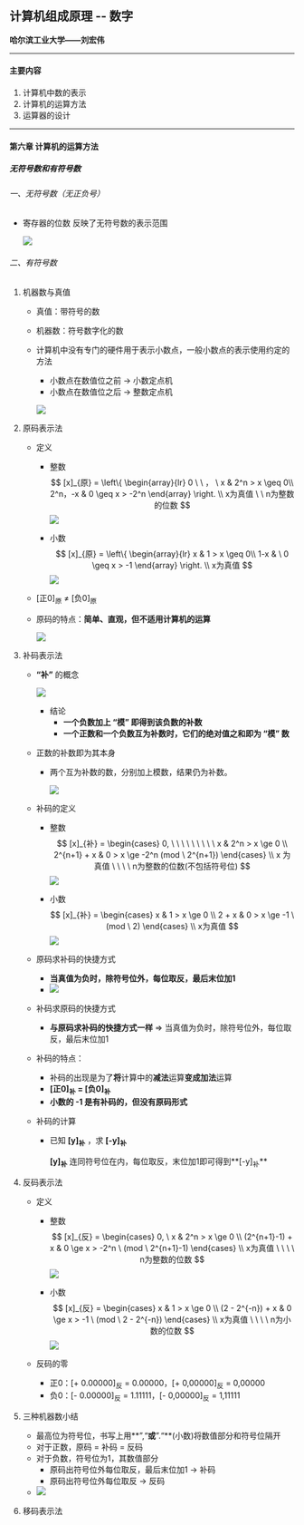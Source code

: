 ## 计算机组成原理 -- 数字

**哈尔滨工业大学——刘宏伟**

---

#### 主要内容

1. 计算机中数的表示
2. 计算机的运算方法
3. 运算器的设计

---

#### 第六章 计算机的运算方法



##### 无符号数和有符号数



###### 一、无符号数（无正负号）

+ 寄存器的位数 反映了无符号数的表示范围

  ![](CP_img2/1.png)

###### 二、有符号数

1. 机器数与真值

   + 真值：带符号的数

   + 机器数：符号数字化的数

   + 计算机中没有专门的硬件用于表示小数点，一般小数点的表示使用约定的方法

     + 小数点在数值位之前 &rarr; 小数定点机
     + 小数点在数值位之后 &rarr; 整数定点机

     ![](CP_img2/2.png)

2. 原码表示法

   + 定义

     + 整数
       $$
       [x]_{原} = 
       \left\{
         \begin{array}{lr}
           0 \ \ ， \ x &  2^n > x \geq 0\\
           2^n，-x &  0 \geq x > -2^n
         \end{array}
       \right. \\
       x为真值 \ \ n为整数的位数
       $$
       ![](CP_img2/3.png)

     + 小数
       $$
       [x]_{原} = 
       \left\{
         \begin{array}{lr}
           x   &  1 > x \geq 0\\
           1-x & \ 0 \geq x > -1
         \end{array}
       \right. \\ 
       x为真值
       $$
       ![](CP_img2/4.png)

   + [正0]<sub>原</sub>  &ne;  [负0]<sub>原</sub>
   
   + 原码的特点：**简单、直观，但不适用计算机的运算**
   
     ![](CP_img2/5.png)
   
3. 补码表示法

   + **“补”** 的概念

     ![](CP_img2/6.png)

     + 结论
       + **一个负数加上 “模” 即得到该负数的补数**
       + **一个正数和一个负数互为补数时，它们的绝对值之和即为 “模” 数**

   + 正数的补数即为其本身

     + 两个互为补数的数，分别加上模数，结果仍为补数。

       ![](CP_img2/7.png)

   + 补码的定义

     + 整数
       $$
       [x]_{补} = 
       \begin{cases}
       0, \ \ \ \ \ \ \ \ \ x & 2^n > x \ge 0 \\
       2^{n+1} + x & 0 > x \ge -2^n (mod \ 2^{n+1})
       \end{cases} \\
       x 为 真值 \ \ \ \ n为整数的位数(不包括符号位)
       $$
       ![](CP_img2/8.png)
       
     + 小数
       $$
       [x]_{补} = 
       \begin{cases}
       x & 1 > x \ge 0 \\
       2 + x & 0 > x \ge -1 \ (mod \ 2)
       \end{cases} \\
       x为真值
       $$
       ![](CP_img2/9.png)
     
   + 原码求补码的快捷方式
   
     + **当真值为负时，除符号位外，每位取反，最后末位加1**
     + ![](CP_img2/10.png)
   
   + 补码求原码的快捷方式
   
     + **与原码求补码的快捷方式一样** &rArr; 当真值为负时，除符号位外，每位取反，最后末位加1
   
   + 补码的特点：
   
     + 补码的出现是为了**将**计算中的**减法**运算**变成加法**运算
     + **[正0]<sub>补</sub>  =  [负0]<sub>补</sub>**
     + **小数的 -1 是有补码的，但没有原码形式**
   
   + 补码的计算
   
     + 已知 **[y]<sub>补</sub>** ，求 **[-y]<sub>补</sub>**  
   
       **[y]<sub>补</sub>** 连同符号位在内，每位取反，末位加1即可得到**[-y]<sub>补</sub>** 
   
4. 反码表示法

   + 定义

     + 整数
       $$
       [x]_{反} = 
       \begin{cases}
       0, \ x & 2^n > x \ge 0 \\
       (2^{n+1}-1) + x & 0 \ge x > -2^n \ (mod \ 2^{n+1}-1)
       \end{cases} \\
       x为真值 \ \ \ \ n为整数的位数
       $$
       ![](CP_img2/11.png)

     + 小数
       $$
       [x]_{反} = 
       \begin{cases}
       x & 1 > x \ge 0 \\
       (2 - 2^{-n}) + x & 0 \ge x > -1 \ (mod \ 2 - 2^{-n})
       \end{cases} \\
       x为真值 \ \ \ \ n为小数的位数
       $$
       ![](CP_img2/12.png)

   + 反码的零

     + 正0：[+ 0.00000]<sub>反</sub> = 0.00000，[+ 0,00000]<sub>反</sub> = 0,00000
     + 负0：[- 0.00000]<sub>反</sub> = 1.11111，[- 0,00000]<sub>反</sub> = 1,11111

5. 三种机器数小结

   + 最高位为符号位，书写上用**”,“**或**”.“**(小数)将数值部分和符号位隔开
   + 对于正数，原码 = 补码 = 反码
   + 对于负数，符号位为1，其数值部分
     + 原码出符号位外每位取反，最后末位加1 &rarr; 补码
     + 原码出符号位外每位取反 &rarr; 反码
   + ![](CP_img2/13.png)

6. 移码表示法